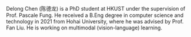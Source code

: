 

Delong Chen (陈德龙) is a PhD student at HKUST under the supervision of Prof. Pascale Fung. He received a B.Eng degree in computer science and technology in 2021 from Hohai University, where he was advised by Prof. Fan Liu. He is working on multimodal (vision-language) learning.

[comment]: <img align="right" width="42%" src="https://github-readme-stats.vercel.app/api?username=ChenDelong1999" />
